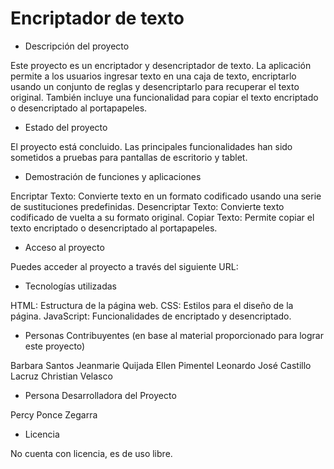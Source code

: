 <h1>Encriptador de texto</h1>

- Descripción del proyecto

Este proyecto es un encriptador y desencriptador de texto. La aplicación permite a los usuarios ingresar texto en una caja de texto, encriptarlo usando un conjunto de reglas y desencriptarlo para recuperar el texto original. También incluye una funcionalidad para copiar el texto encriptado o desencriptado al portapapeles.

- Estado del proyecto

El proyecto está concluido. Las principales funcionalidades han sido sometidos a pruebas para pantallas de escritorio y tablet.

- Demostración de funciones y aplicaciones

Encriptar Texto: Convierte texto en un formato codificado usando una serie de sustituciones predefinidas.
Desencriptar Texto: Convierte texto codificado de vuelta a su formato original.
Copiar Texto: Permite copiar el texto encriptado o desencriptado al portapapeles.

- Acceso al proyecto

Puedes acceder al proyecto a través del siguiente URL: 

- Tecnologías utilizadas

HTML: Estructura de la página web.
CSS: Estilos para el diseño de la página.
JavaScript: Funcionalidades de encriptado y desencriptado.

- Personas Contribuyentes (en base al material proporcionado para lograr este proyecto)

Barbara Santos
Jeanmarie Quijada
Ellen Pimentel
Leonardo José Castillo Lacruz
Christian Velasco

- Persona Desarrolladora del Proyecto

Percy Ponce Zegarra

- Licencia

No cuenta con licencia, es de uso libre.
